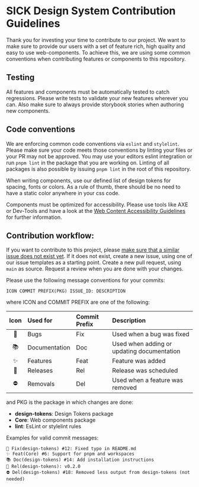 # SICK Design System Contribution Guidelines

Thank you for investing your time to contribute to our project.
We want to make sure to provide our users with a set of feature rich, high quality and easy to use web-components.
To achieve this, we are using some common conventions when contributing features or components to this repository.

## Testing

All features and components must be automatically tested to catch regressions. Please write tests to validate your new features wherever you can. Also make sure to always provide storybook stories when authoring new components.

## Code conventions

We are enforcing common code conventions via `eslint` and `stylelint`. Please make sure your code meets those conventions by linting your files or your PR may not be approved. You may use your editors eslint integration or run `pnpm lint` in the package that you are working on. Linting of all packages is also possible by issuing `pnpm lint` in the root of this repository.

When writing components, use our defined list of design tokens for spacing, fonts or colors. As a rule of thumb, there should be no need to have a static color anywhere in your css code.

Components must be optimized for accessibility. Please use tools like AXE or Dev-Tools and have a look at the [Web Content Accessibility Guidelines](https://www.w3.org/WAI/standards-guidelines/wcag/) for further information.

## Contribution workflow:

If you want to contribute to this project, please [make sure that a similar issue does not exist yet](https://github.com/SickDesignSystem/sds/issues). If it does not exist, create a new issue, using one of our issue templates as a starting point. Create a new pull request, using `main` as source. Request a review when you are done with your changes. 

Please use the following message conventions for your commits:

`ICON COMMIT PREFIX(PKG) ISSUE_ID: DESCRIPTION`

where ICON and COMMIT PREFIX are one of the following:

|  Icon  | Used for      | Commit Prefix | Description
|:------:|:--------------|:--------------|:------------
|   🐛   | Bugs          | Fix           | Used when a bug was fixed
|   📚   | Documentation | Doc           | Used when adding or updating documentation
|   ✨   | Features      | Feat          | Feature was added
|   🚀   | Releases      | Rel           | Release was scheduled
|   ⛔   | Removals      | Del           | Used when a feature was removed

and PKG is the package in which changes are done:

- **design-tokens**: Design Tokens package
- **Core**: Web components package
- **lint**: EsLint or stylelint rules

Examples for valid commit messages:

```
🐛 Fix(design-tokens) #12: Fixed typo in README.md
✨ Feat(Core) #6: Support for pnpm and workspaces
📚 Doc(design-tokens) #14: Add installation instructions
🚀 Rel(design-tokens): v0.2.0
⛔ Del(design-tokens) #18: Removed less output from design-tokens (not needed)
```
